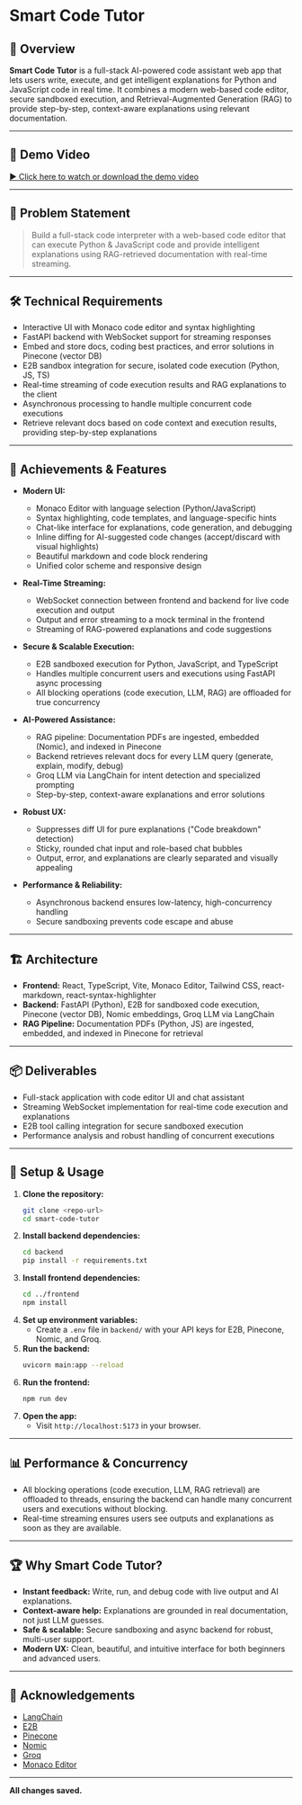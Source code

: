 # Smart Code Tutor

## 🚀 Overview

**Smart Code Tutor** is a full-stack AI-powered code assistant web app that lets users write, execute, and get intelligent explanations for Python and JavaScript code in real time. It combines a modern web-based code editor, secure sandboxed execution, and Retrieval-Augmented Generation (RAG) to provide step-by-step, context-aware explanations using relevant documentation.

---

## 🎥 Demo Video

[▶️ Click here to watch or download the demo video](./backend/public/recording.mp4)

---

## 🧩 Problem Statement

> Build a full-stack code interpreter with a web-based code editor that can execute Python & JavaScript code and provide intelligent explanations using RAG-retrieved documentation with real-time streaming.

---

## 🛠️ Technical Requirements

- Interactive UI with Monaco code editor and syntax highlighting
- FastAPI backend with WebSocket support for streaming responses
- Embed and store docs, coding best practices, and error solutions in Pinecone (vector DB)
- E2B sandbox integration for secure, isolated code execution (Python, JS, TS)
- Real-time streaming of code execution results and RAG explanations to the client
- Asynchronous processing to handle multiple concurrent code executions
- Retrieve relevant docs based on code context and execution results, providing step-by-step explanations

---

## 🎯 Achievements & Features

- **Modern UI:**
  - Monaco Editor with language selection (Python/JavaScript)
  - Syntax highlighting, code templates, and language-specific hints
  - Chat-like interface for explanations, code generation, and debugging
  - Inline diffing for AI-suggested code changes (accept/discard with visual highlights)
  - Beautiful markdown and code block rendering
  - Unified color scheme and responsive design

- **Real-Time Streaming:**
  - WebSocket connection between frontend and backend for live code execution and output
  - Output and error streaming to a mock terminal in the frontend
  - Streaming of RAG-powered explanations and code suggestions

- **Secure & Scalable Execution:**
  - E2B sandboxed execution for Python, JavaScript, and TypeScript
  - Handles multiple concurrent users and executions using FastAPI async processing
  - All blocking operations (code execution, LLM, RAG) are offloaded for true concurrency

- **AI-Powered Assistance:**
  - RAG pipeline: Documentation PDFs are ingested, embedded (Nomic), and indexed in Pinecone
  - Backend retrieves relevant docs for every LLM query (generate, explain, modify, debug)
  - Groq LLM via LangChain for intent detection and specialized prompting
  - Step-by-step, context-aware explanations and error solutions

- **Robust UX:**
  - Suppresses diff UI for pure explanations ("Code breakdown" detection)
  - Sticky, rounded chat input and role-based chat bubbles
  - Output, error, and explanations are clearly separated and visually appealing

- **Performance & Reliability:**
  - Asynchronous backend ensures low-latency, high-concurrency handling
  - Secure sandboxing prevents code escape and abuse

---

## 🏗️ Architecture

- **Frontend:** React, TypeScript, Vite, Monaco Editor, Tailwind CSS, react-markdown, react-syntax-highlighter
- **Backend:** FastAPI (Python), E2B for sandboxed code execution, Pinecone (vector DB), Nomic embeddings, Groq LLM via LangChain
- **RAG Pipeline:** Documentation PDFs (Python, JS) are ingested, embedded, and indexed in Pinecone for retrieval

---

## 📦 Deliverables

- Full-stack application with code editor UI and chat assistant
- Streaming WebSocket implementation for real-time code execution and explanations
- E2B tool calling integration for secure sandboxed execution
- Performance analysis and robust handling of concurrent executions

---

## 📝 Setup & Usage

1. **Clone the repository:**
   ```bash
   git clone <repo-url>
   cd smart-code-tutor
   ```
2. **Install backend dependencies:**
   ```bash
   cd backend
   pip install -r requirements.txt
   ```
3. **Install frontend dependencies:**
   ```bash
   cd ../frontend
   npm install
   ```
4. **Set up environment variables:**
   - Create a `.env` file in `backend/` with your API keys for E2B, Pinecone, Nomic, and Groq.
5. **Run the backend:**
   ```bash
   uvicorn main:app --reload
   ```
6. **Run the frontend:**
   ```bash
   npm run dev
   ```
7. **Open the app:**
   - Visit `http://localhost:5173` in your browser.

---

## 📊 Performance & Concurrency

- All blocking operations (code execution, LLM, RAG retrieval) are offloaded to threads, ensuring the backend can handle many concurrent users and executions without blocking.
- Real-time streaming ensures users see outputs and explanations as soon as they are available.

---

## 🏆 Why Smart Code Tutor?

- **Instant feedback:** Write, run, and debug code with live output and AI explanations.
- **Context-aware help:** Explanations are grounded in real documentation, not just LLM guesses.
- **Safe & scalable:** Secure sandboxing and async backend for robust, multi-user support.
- **Modern UX:** Clean, beautiful, and intuitive interface for both beginners and advanced users.

---

## 🙌 Acknowledgements

- [LangChain](https://github.com/langchain-ai/langchain)
- [E2B](https://e2b.dev/)
- [Pinecone](https://www.pinecone.io/)
- [Nomic](https://nomic.ai/)
- [Groq](https://groq.com/)
- [Monaco Editor](https://microsoft.github.io/monaco-editor/)

---

**All changes saved.** 